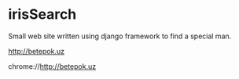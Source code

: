 # irisSearch
Small web site written using django framework to find a special man.

http://betepok.uz

chrome://http://betepok.uz
